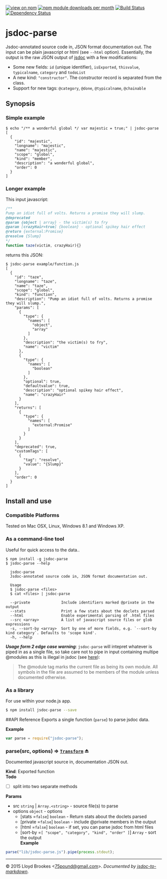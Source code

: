 [![view on npm](http://img.shields.io/npm/v/jsdoc-parse.svg)](https://www.npmjs.org/package/jsdoc-parse)
[![npm module downloads per month](http://img.shields.io/npm/dm/jsdoc-parse.svg)](https://www.npmjs.org/package/jsdoc-parse)
[![Build Status](https://travis-ci.org/75lb/jsdoc-parse.svg?branch=master)](https://travis-ci.org/75lb/jsdoc-parse)
[![Dependency Status](https://david-dm.org/75lb/jsdoc-parse.svg)](https://david-dm.org/75lb/jsdoc-parse)

# jsdoc-parse
Jsdoc-annotated source code in, JSON format documentation out. The input can be plain javascript or html (see `--html` option). Essentially, the output is the raw JSON output of [jsdoc](https://github.com/jsdoc3/jsdoc) with a few modifications:

* Some new fields: `id` (unique identifier), `isExported`, `thisvalue`, `typicalname`, `category` and `todoList`
* A new kind: `"constructor"`. The constructor record is separated from the class.
* Support for new tags: `@category`, `@done`, `@typicalname`, `@chainable`
  

## Synopsis
### Simple example
```
$ echo "/** a wonderful global */ var majestic = true;" | jsdoc-parse
[
  {
    "id": "majestic",
    "longname": "majestic",
    "name": "majestic",
    "scope": "global",
    "kind": "member",
    "description": "a wonderful global",
    "order": 0
  }
]
```

### Longer example
This input javascript: 
```js
/**
Pump an idiot full of volts. Returns a promise they will slump. 
@deprecated
@param {object | array} - the victim(s) to fry
@param [crazyHair=true] {boolean} - optional spikey hair effect
@return {external:Promise}
@resolve {Slump}
*/
function taze(victim, crazyHair){}
```

returns this JSON:
```
$ jsdoc-parse example/function.js
[
  {
    "id": "taze",
    "longname": "taze",
    "name": "taze",
    "scope": "global",
    "kind": "function",
    "description": "Pump an idiot full of volts. Returns a promise they will slump.",
    "params": [
      {
        "type": {
          "names": [
            "object",
            "array"
          ]
        },
        "description": "the victim(s) to fry",
        "name": "victim"
      },
      {
        "type": {
          "names": [
            "boolean"
          ]
        },
        "optional": true,
        "defaultvalue": true,
        "description": "optional spikey hair effect",
        "name": "crazyHair"
      }
    ],
    "returns": [
      {
        "type": {
          "names": [
            "external:Promise"
          ]
        }
      }
    ],
    "deprecated": true,
    "customTags": [
      {
        "tag": "resolve",
        "value": "{Slump}"
      }
    ],
    "order": 0
  }
]
```

## Install and use

### Compatible Platforms
Tested on Mac OSX, Linux, Windows 8.1 and Windows XP. 

### As a command-line tool
Useful for quick access to the data.. 

```
$ npm install -g jsdoc-parse
$ jsdoc-parse --help

  jsdoc-parse
  Jsdoc-annotated source code in, JSON format documentation out.

  Usage
  $ jsdoc-parse <files>
  $ cat <files> | jsdoc-parse

  --private              Include identifiers marked @private in the output
  --stats                Print a few stats about the doclets parsed
  --html                 Enable experimental parsing of .html files
  --src <array>          A list of javascript source files or glob expressions
  -s, --sort-by <array>  Sort by one of more fields, e.g. `--sort-by kind category`. Defaults to 'scope kind'.
  -h, --help
```

***Usage form 2 edge case warning***: `jsdoc-parse` will intepret whatever is piped in as a single file, so take care not to pipe in input containing multipe @modules as this is illegal in jsdoc (see [here](http://usejsdoc.org/tags-module.html)):

> The @module tag marks the current file as being its own module. All symbols in the file are assumed to be members of the module unless documented otherwise.

### As a library
For use within your node.js app. 

```sh
$ npm install jsdoc-parse --save
```

##API Reference
  Exports a single function (`parse`) to parse jsdoc data.

**Example**  
```js
var parse = require("jsdoc-parse");
```
<a name="exp_module_jsdoc-parse--parse"></a>
### parse(src, options) ⇒ <code>[Transform](http://nodejs.org/api/stream.html#stream_class_stream_transform)</code> ⏏
Documented javascript source in, documentation JSON out.

**Kind**: Exported function  
**Todo**

- [ ] split into two separate methods

**Params**

- src <code>string</code> | <code>Array.&lt;string&gt;</code> - source file(s) to parse  
- options <code>object</code> - options  
  - \[stats =<code>false</code>\] <code>boolean</code> - Return stats about the doclets parsed  
  - \[private =<code>false</code>\] <code>boolean</code> - include @private members in the output  
  - \[html =<code>false</code>\] <code>boolean</code> - if set, you can parse jsdoc from html files  
  - \[sort-by =<code>\[ &quot;scope&quot;, &quot;category&quot;, &quot;kind&quot;, &quot;order&quot; \]</code>\] <code>Array</code> - sort the output  
**Example**  
```js
parse("lib/jsdoc-parse.js").pipe(process.stdout);
```

* * * 

&copy; 2015 Lloyd Brookes \<75pound@gmail.com\>. *Documented by [jsdoc-to-markdown](https://github.com/75lb/jsdoc-to-markdown)*.
